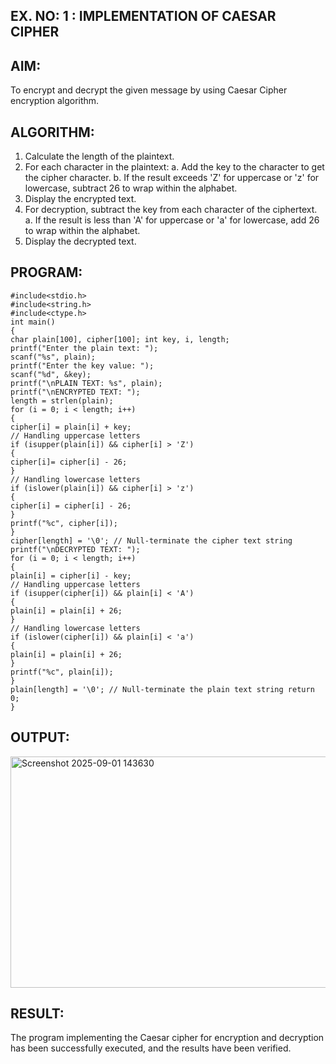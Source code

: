 ## EX. NO: 1 : IMPLEMENTATION OF CAESAR CIPHER

## AIM: 
To encrypt and decrypt the given message by using Caesar Cipher encryption algorithm. 

## ALGORITHM: 
1. Calculate the length of the plaintext. 
2. For each character in the plaintext: 
a. Add the key to the character to get the cipher character. 
b. If the result exceeds 'Z' for uppercase or 'z' for lowercase, subtract 26 to wrap within the 
alphabet. 
3. Display the encrypted text. 
4. For decryption, subtract the key from each character of the ciphertext. 
a. If the result is less than 'A' for uppercase or 'a' for lowercase, add 26 to wrap within the 
alphabet. 
5. Display the decrypted text.

## PROGRAM: 
```
#include<stdio.h> 
#include<string.h> 
#include<ctype.h>  
int main()  
{ 
char plain[100], cipher[100]; int key, i, length; 
printf("Enter the plain text: "); 
scanf("%s", plain);  
printf("Enter the key value: "); 
scanf("%d", &key);  
printf("\nPLAIN TEXT: %s", plain); 
printf("\nENCRYPTED TEXT: "); 
length = strlen(plain); 
for (i = 0; i < length; i++) 
{ 
cipher[i] = plain[i] + key; 
// Handling uppercase letters                                                               
if (isupper(plain[i]) && cipher[i] > 'Z') 
{ 
cipher[i]= cipher[i] - 26; 
} 
// Handling lowercase letters 
if (islower(plain[i]) && cipher[i] > 'z') 
{ 
cipher[i] = cipher[i] - 26; 
} 
printf("%c", cipher[i]); 
} 
cipher[length] = '\0'; // Null-terminate the cipher text string 
printf("\nDECRYPTED TEXT: "); 
for (i = 0; i < length; i++) 
{  
plain[i] = cipher[i] - key; 
// Handling uppercase letters 
if (isupper(cipher[i]) && plain[i] < 'A') 
{ 
plain[i] = plain[i] + 26; 
} 
// Handling lowercase letters 
if (islower(cipher[i]) && plain[i] < 'a') 
{ 
plain[i] = plain[i] + 26; 
} 
printf("%c", plain[i]); 
} 
plain[length] = '\0'; // Null-terminate the plain text string return 0;                                                            
}
```
## OUTPUT: 
<img width="915" height="370" alt="Screenshot 2025-09-01 143630" src="https://github.com/user-attachments/assets/ff29805f-6897-4e88-ae16-530c8ccd5b19" />

## RESULT: 
The program implementing the Caesar cipher for encryption and decryption has been successfully 
executed, and the results have been verified. 
